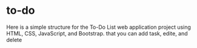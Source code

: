 # to-do
Here is a simple structure for the To-Do List web application project using HTML, CSS, JavaScript, and Bootstrap. that you can add task, edite, and delete 

